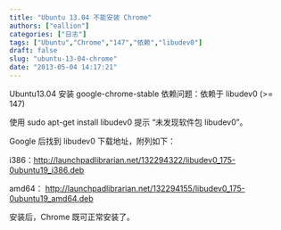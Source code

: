 ```yaml
---
title: "Ubuntu 13.04 不能安装 Chrome"
authors: ["eallion"]
categories: ["日志"]
tags: ["Ubuntu","Chrome","147","依赖","libudev0"]
draft: false
slug: "ubuntu-13-04-chrome"
date: "2013-05-04 14:17:21"
---
```


Ubuntu13.04 安装 google-chrome-stable 依赖问题：依赖于 libudev0 (>= 147)

使用 sudo apt-get install libudev0 提示 “未发现软件包 libudev0”。

Google 后找到 libudev0 下载地址，附列如下：

i386：<a href="<<<http://launchpadlibrarian.net/132294322/libudev0_175-0ubuntu19_i386.deb>>>" target="_blank">http://launchpadlibrarian.net/132294322/libudev0_175-0ubuntu19_i386.deb</a>

amd64： <a href="<<<http://launchpadlibrarian.net/132294155/libudev0_175-0ubuntu19_amd64.deb>>>" target="_blank">http://launchpadlibrarian.net/132294155/libudev0_175-0ubuntu19_amd64.deb</a>

安装后，Chrome 既可正常安装了。
